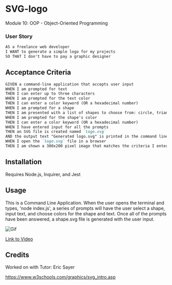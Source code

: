 # SVG-logo
Module 10: OOP - Object-Oriented Programming

### User Story

```md
AS a freelance web developer
I WANT to generate a simple logo for my projects
SO THAT I don't have to pay a graphic designer
```

## Acceptance Criteria

```md
GIVEN a command-line application that accepts user input
WHEN I am prompted for text
THEN I can enter up to three characters
WHEN I am prompted for the text color
THEN I can enter a color keyword (OR a hexadecimal number)
WHEN I am prompted for a shape
THEN I am presented with a list of shapes to choose from: circle, triangle, and square
WHEN I am prompted for the shape's color
THEN I can enter a color keyword (OR a hexadecimal number)
WHEN I have entered input for all the prompts
THEN an SVG file is created named `logo.svg`
AND the output text "Generated logo.svg" is printed in the command line
WHEN I open the `logo.svg` file in a browser
THEN I am shown a 300x200 pixel image that matches the criteria I entered
```
## Installation
Requires Node.js, Inquirer, and Jest

## Usage
This is a Command Line Application. When the user opens the terminal and types, 'node index.js', a series of prompts will have the user select a shape, input text, and choose colors for the shape and text. Once all of the prompts have been answered, a shape.svg file is generated with the user input.

![Gif](./images/SVG-Logo.gif)

[Link to Video](https://drive.google.com/file/d/1ybjDQyGsAOqtsjrI3PWHKXtyDWtUWUlP/view)

## Credits
Worked on with Tutor: Eric Sayer

https://www.w3schools.com/graphics/svg_intro.asp

